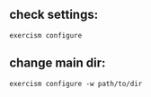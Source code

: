 ## check settings:
    exercism configure 

## change main dir:
    exercism configure -w path/to/dir
